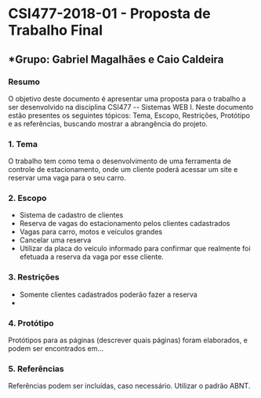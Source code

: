 # **CSI477-2018-01 - Proposta de Trabalho Final**
## *Grupo: Gabriel Magalhães e Caio Caldeira


### Resumo
O objetivo deste documento é apresentar uma proposta para o trabalho a ser desenvolvido na disciplina CSI477 -- Sistemas WEB I. Neste documento estão presentes os seguintes tópicos: Tema, Escopo, Restrições, Protótipo e as referências, buscando mostrar a abrangência do projeto.

### 1. Tema

 O trabalho tem como tema o desenvolvimento de uma ferramenta de controle de estacionamento, onde um cliente poderá acessar um site e reservar uma vaga para o seu carro.

### 2. Escopo
* Sistema de cadastro de clientes
* Reserva de vagas do estacionamento pelos clientes cadastrados
* Vagas para carro, motos e veículos grandes
* Cancelar uma reserva
* Utilizar da placa do veículo informado para confirmar que realmente foi efetuada a reserva da vaga por esse cliente.


### 3. Restrições

 * Somente clientes cadastrados poderão fazer a reserva
 * 

### 4. Protótipo
  Protótipos para as páginas (descrever quais páginas) foram elaborados, e podem ser encontrados em...

### 5. Referências
Referências podem ser incluídas, caso necessário. Utilizar o padrão ABNT.
